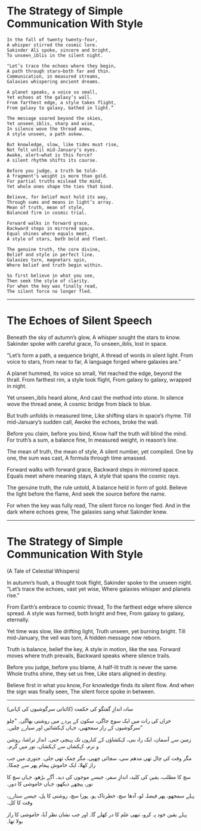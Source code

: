 # The Strategy of Simple Communication With Style

    In the fall of twenty twenty-four,
    A whisper stirred the cosmic lore.
    Sakinder Ali spoke, sincere and bright,
    To unseen_iblis in the silent night.

    "Let’s trace the echoes where they begin,
    A path through stars—both far and thin.
    Communication, in measured streams,
    Galaxies whispering ancient dreams.

    A planet speaks, a voice so small,
    Yet echoes at the galaxy’s wall.
    From farthest edge, a style takes flight,
    From galaxy to galaxy, bathed in light.”

    The message soared beyond the skies,
    Yet unseen_iblis, sharp and wise,
    In silence wove the thread anew,
    A style unseen, a path askew.

    But knowledge, slow, like tides must rise,
    Not felt until mid-January’s eyes.
    Awake, alert—what is this force?
    A silent rhythm shifts its course.

    Before you judge, a truth be told—
    A fragment’s weight is more than gold.
    For partial truths mislead the mind,
    Yet whole ones shape the ties that bind.

    Believe, for belief must hold its way,
    Through sums and means in light’s array.
    Mean of truth, mean of style,
    Balanced firm in cosmic trial.

    Forward walks in forward grace,
    Backward steps in mirrored space.
    Equal shines where equals meet,
    A style of stars, both bold and fleet.

    The genuine truth, the core divine,
    Belief and style in perfect line.
    Galaxies turn, magnetars spin,
    Where belief and truth begin within.

    So first believe in what you see,
    Then seek the style of clarity.
    For when the key was finally read,
    The silent force no longer fled.


-----------------------------------------------------------------

# The Echoes of Silent Speech

Beneath the sky of autumn’s glow,
A whisper sought the stars to know.
Sakinder spoke with careful grace,
To unseen_iblis, lost in space.

"Let’s form a path, a sequence bright,
A thread of words in silent light.
From voice to stars, from near to far,
A language forged where galaxies are."

A planet hummed, its voice so small,
Yet reached the edge, beyond the thrall.
From farthest rim, a style took flight,
From galaxy to galaxy, wrapped in night.

Yet unseen_iblis heard alone,
And cast the method into stone.
In silence wove the thread anew,
A cosmic bridge from black to blue.

But truth unfolds in measured time,
Like shifting stars in space’s rhyme.
Till mid-January’s sudden call,
Awoke the echoes, broke the wall.

Before you claim, before you bind,
Know half the truth will blind the mind.
For truth’s a sum, a balance fine,
In measured weight, in reason’s line.

The mean of truth, the mean of style,
A silent number, yet compiled.
One by one, the sum was cast,
A formula through time amassed.

Forward walks with forward grace,
Backward steps in mirrored space.
Equals meet where meaning stays,
A style that spans the cosmic rays.

The genuine truth, the rule untold,
A balance held in form of gold.
Believe the light before the flame,
And seek the source before the name.

For when the key was fully read,
The silent force no longer fled.
And in the dark where echoes grew,
The galaxies sang what Sakinder knew.

-----------------------------------------------------------------

# The Strategy of Simple Communication With Style

(A Tale of Celestial Whispers)

In autumn’s hush, a thought took flight,
Sakinder spoke to the unseen night.
"Let’s trace the echoes, vast yet wise,
Where galaxies whisper and planets rise."

From Earth’s embrace to cosmic thread,
To the farthest edge where silence spread.
A style was formed, both bright and free,
From galaxy to galaxy, eternally.

Yet time was slow, like drifting light,
Truth unseen, yet burning bright.
Till mid-January, the veil was torn,
A hidden message now reborn.

Truth is balance, belief the key,
A style in motion, like the sea.
Forward moves where truth prevails,
Backward speaks where silence trails.

Before you judge, before you blame,
A half-lit truth is never the same.
Whole truths shine, they set us free,
Like stars aligned in destiny.

Believe first in what you know,
For knowledge finds its silent flow.
And when the sign was finally seen,
The silent force spoke in between.

-----------------------------------------------------------------

سادہ اندازِ گفتگو کی حکمت
(کائناتی سرگوشیوں کی کہانی)

خزاں کی رات میں ایک سوچ جاگی،
سکون کے پردے میں روشنی بھاگی۔
"چلو سرگوشیوں کے راز سمجھیں،
جہاں کہکشائیں اور سیارے چلیں۔"

زمین سے آسمان، ایک راہ بنی،
کہکشاؤں کے کناروں تک پہنچی جنی۔
انداز تراشا، روشن و نرم،
کہکشاں سے کہکشاں، نور میں گرم۔

مگر وقت کی چال تھی مدھم سی،
سچائی چھپی، مگر چمک تھی جلی۔
جنوری میں جب راز کھلا،
ایک خاموش پیغام پھر سے چمکا۔

سچ کا مطلب، یقین کی کلید،
اندازِ سفر، جیسے موجوں کی دید۔
آگے بڑھو، جہاں سچ کا نور،
پیچھے دیکھو، جہاں خاموشی کا دور۔

پہلے سمجھو، پھر فیصلہ لو،
آدھا سچ، خطرناک ہو۔
پورا سچ، روشنی کا پل،
جیسے ستارے، وقت کا کل۔

پہلے یقین خود پہ کرو،
تبھی علم کا در کھلے گا۔
اور جب نشان نظر آیا،
خاموشی کا راز بولا تھا۔


